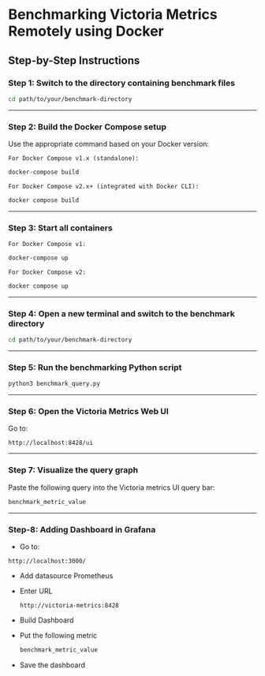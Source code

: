 # Benchmarking Victoria Metrics Remotely using Docker

## Step-by-Step Instructions

### Step 1: Switch to the directory containing benchmark files

```bash
cd path/to/your/benchmark-directory
```
---

### Step 2: Build the Docker Compose setup

Use the appropriate command based on your Docker version:

    For Docker Compose v1.x (standalone):
    
```bash
docker-compose build
```

    For Docker Compose v2.x+ (integrated with Docker CLI):
    
```bash
docker compose build
```
---

### Step 3: Start all containers

    For Docker Compose v1:
    
```bash
docker-compose up
```

    For Docker Compose v2:
    
```bash
docker compose up
```
---

### Step 4: Open a new terminal and switch to the benchmark directory

```bash
cd path/to/your/benchmark-directory
```
---

### Step 5: Run the benchmarking Python script

```bash
python3 benchmark_query.py
```
---

### Step 6: Open the Victoria Metrics Web UI 
Go to:

```
http://localhost:8428/ui
```
---

### Step 7: Visualize the query graph

Paste the following query into the Victoria metrics UI query bar:

```sql
benchmark_metric_value
```
---

### Step-8: Adding Dashboard in Grafana
- Go to:

 ```
 http://localhost:3000/
 ```
- Add datasource Prometheus
- Enter URL

  ```
  http://victoria-metrics:8428
  ```
- Build Dashboard
- Put the following metric
  
  ```sql
  benchmark_metric_value
  ```
- Save the dashboard
